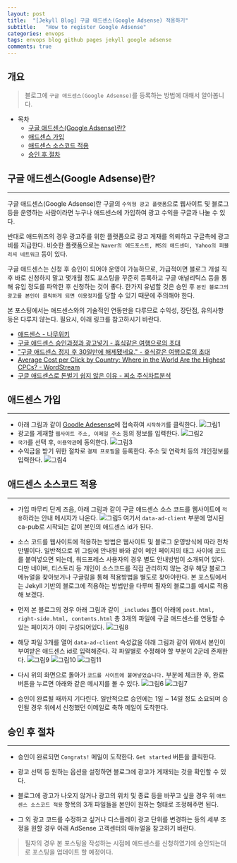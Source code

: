 ```yaml
---
layout: post
title:  "[Jekyll Blog] 구글 애드센스(Google Adsense) 적용하기"
subtitle:   "How to register Google Adsense"
categories: envops
tags: envops blog github pages jekyll google adsense 
comments: true
---
```



## 개요
> 블로그에 `구글 애드센스(Google Adsense)`를 등록하는 방법에 대해서 알아봅니다.  
  
- 목차
	- [구글 애드센스(Google Adsense)란?](#구글-애드센스google-adsense란)
	- [애드센스 가입](#애드센스-가입)
	- [애드센스 소스코드 적용](#애드센스-소스코드-적용)  
	- [승인 후 절차](#승인-후-절차)
  
  
## 구글 애드센스(Google Adsense)란? 
---
구글 애드센스(Google Adsense)란 구글의 `수익형 광고 플랫폼`으로 웹사이트 및 블로그 등을 운영하는 사람이라면 누구나 애드센스에 가입하여 광고 수익을 구글과 나눌 수 있다. 

반대로 애드워즈의 경우 광고주를 위한 플랫폼으로 광고 게재를 의뢰하고 구글측에 광고비를 지급한다. 비슷한 플랫폼으로는 `Naver의 애드포스트, MS의 애드센터, Yahoo의 퍼블리셔 네트워크` 등이 있다.

구글 애드센스는 신청 후 승인이 되어야 운영이 가능하므로, 가급적이면 블로그 개설 직후 바로 신청하지 말고 몇개월 정도 포스팅을 꾸준히 등록하고 구글 애널리틱스 등을 통해 유입 정도를 파악한 후 신청하는 것이 좋다. 한가지 유념할 것은 승인 후 `본인 블로그의 광고를 본인이 클릭하게 되면 이용정지`를 당할 수 있기 때문에 주의해야 한다.

본 포스팅에서는 애드센스와의 기술적인 연동만을 다루므로 수익성, 장단점, 유의사항 등은 다루지 않는다. 필요시, 아래 링크를 참고하시기 바란다.
* [애드센스 - 나무위키](https://namu.wiki/w/%EC%95%A0%EB%93%9C%EC%84%BC%EC%8A%A4)
* [구글 애드센스 승인과정과 광고넣기 - 휴식같은 여행으로의 초대](https://invitetour.tistory.com/38)
* ["구글 애드센스 정지 후 30일만에 해제됐네요." - 휴식같은 여행으로의 초대](https://invitetour.tistory.com/128)
* [Average Cost per Click by Country: Where in the World Are the Highest CPCs? - WordStream](https://www.wordstream.com/blog/ws/2015/07/06/average-cost-per-click)
* [구글 애드센스로 돈벌기 쉽지 않은 이유 - 찌소 주식차트분석](https://jjisso.tistory.com/317)

## 애드센스 가입
---
+ 아래 그림과 같이 [Goodle Adesense](https://www.google.com/adsense/)에 접속하여 `시작하기`를 클릭한다.
  ![그림1](https://telegeam.github.io/assets/img/envops/2020-04-20-envops-blog-how-to-register-google-adsense-1.png)
+ 광고를 게재할 `웹사이트 주소, 이메일 주소` 등의 정보를 입력한다.
  ![그림2](https://telegeam.github.io/assets/img/envops/2020-04-20-envops-blog-how-to-register-google-adsense-2.png)
+ `국가`를 선택 후, `이용약관`에 동의한다.
  ![그림3](https://telegeam.github.io/assets/img/envops/2020-04-20-envops-blog-how-to-register-google-adsense-3.png)
+ 수익금을 받기 위한 절차로 `결제 프로필`을 등록한다. 주소 및 연락처 등의 개인정보를 입력한다.
  ![그림4](https://telegeam.github.io/assets/img/envops/2020-04-20-envops-blog-how-to-register-google-adsense-4.png)

## 애드센스 소스코드 적용
---
* 가입 마무리 단계 즈음, 아래 그림과 같이 구글 애드센스 소스 코드를 웹사이트에 `적용`하라는 안내 메시지가 나온다. 
  ![그림5](https://telegeam.github.io/assets/img/envops/2020-04-20-envops-blog-how-to-register-google-adsense-5.png)
  여기서 `data-ad-client` 부분에 명시된 ca-pub로 시작되는 값이 본인의 애드센스 id가 된다. 

* 소스 코드를 웹사이트에 적용하는 방법은 웹사이트 및 블로그 운영방식에 따라 천차만별이다. 일반적으로 위 그림에 안내된 바와 같이 메인 페이지의 <head>태그 사이에 코드를 붙여넣으면 되는데, 워드프레스 사용자의 경우 별도 안내방법이 소개되어 있다. 다만 네이버, 티스토리 등 개인이 소스코드를 직접 관리하지 않는 경우 해당 블로그 메뉴얼을 찾아보거나 구글링을 통해 적용방법을 별도로 찾아야한다. 본 포스팅에서는 Jekyll 기반의 블로그에 적용하는 방법만을 다루며 필자의 블로그를 예시로 적용해 보겠다.

* 먼저 본 블로그의 경우 아래 그림과 같이 `_includes` 폴더 아래에 `post.html, right-side.html, contents.html` 총 3개의 파일에 구글 애드센스를 연동할 수 있는 페이지가 이미 구성되어있다. 
  ![그림8](https://telegeam.github.io/assets/img/envops/2020-04-20-envops-blog-how-to-register-google-adsense-8.png)

* 해당 파일 3개를 열어 `data-ad-client` 속성값을 아래 그림과 같이 위에서 본인이 부여받은 애드센스 id로 입력해준다. 각 파일별로 수정해야 할 부분이 2군데 존재한다.
  ![그림9](https://telegeam.github.io/assets/img/envops/2020-04-20-envops-blog-how-to-register-google-adsense-9.png)
  ![그림10](https://telegeam.github.io/assets/img/envops/2020-04-20-envops-blog-how-to-register-google-adsense-10.png)
  ![그림11](https://telegeam.github.io/assets/img/envops/2020-04-20-envops-blog-how-to-register-google-adsense-11.png)

* 다시 위의 화면으로 돌아가 `코드를 사이트에 붙여넣었습니다.` 부분에 체크한 후, 완료 버튼을 누르면 아래와 같은 메시지를 볼 수 있다.
  ![그림6](https://telegeam.github.io/assets/img/envops/2020-04-20-envops-blog-how-to-register-google-adsense-6.png)
  ![그림7](https://telegeam.github.io/assets/img/envops/2020-04-20-envops-blog-how-to-register-google-adsense-7.png)

* 승인이 완료될 때까지 기다린다. 일반적으로 승인에는 1일 ~ 14일 정도 소요되며 승인될 경우 위에서 신청했던 이메일로 축하 메일이 도착한다.

## 승인 후 절차
---
* 승인이 완료되면 `Congrats!` 메일이 도착한다. `Get started` 버튼을 클릭한다.

* 광고 선택 등 원하는 옵션을 설정하면 블로그에 광고가 게재되는 것을 확인할 수 있다.

* 블로그에 광고가 나오지 않거나 광고의 위치 및 종료 등을 바꾸고 싶을 경우 위 `애드센스 소스코드 적용` 항목의 3개 파일들을 본인이 원하는 형태로 조정해주면 된다. 

* 그 외 광고 코드를 수정하고 싶거나 디스플레이 광고 단위를 변경하는 등의 세부 조정을 원할 경우 아래 AdSense 고객센터의 매뉴얼을 참고하기 바란다.
  
> 필자의 경우 본 포스팅을 작성하는 시점에 애드센스를 신청하였기에 승인되는대로 포스팅을 업데이트 할 예정이다. 


